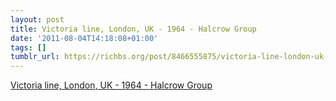 ```yaml
---
layout: post
title: Victoria line, London, UK - 1964 - Halcrow Group
date: '2011-08-04T14:18:08+01:00'
tags: []
tumblr_url: https://richbs.org/post/8466555875/victoria-line-london-uk-1964-halcrow-group
---
```

[Victoria line, London, UK - 1964 - Halcrow Group](http://www.halcrow.com/Who-we-are/film_archive/Victoria-line-archive-film/)  
